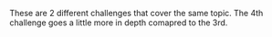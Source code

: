 These are 2 different challenges that cover the same topic. The 4th challenge goes a little more in depth comapred to the 3rd.
